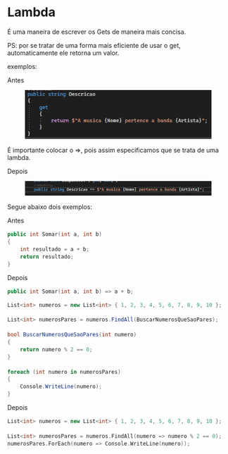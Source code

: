 # Lambda

É uma maneira de escrever os Gets de maneira mais concisa.

PS: por se tratar de uma forma mais eficiente de usar o get, automaticamente ele retorna um valor.



exemplos:

Antes&#x20;

<div align="left">

<figure><img src=".gitbook/assets/image (2) (1).png" alt=""><figcaption></figcaption></figure>

</div>

É importante colocar o =>, pois assim especificamos que se trata de uma lambda.

Depois

<figure><img src=".gitbook/assets/image (3) (1).png" alt=""><figcaption></figcaption></figure>

Segue abaixo dois exemplos:

Antes

```cpp
public int Somar(int a, int b)
{
    int resultado = a + b;
    return resultado;
}
```

Depois

```cpp
public int Somar(int a, int b) => a + b;
```















```csharp
List<int> numeros = new List<int> { 1, 2, 3, 4, 5, 6, 7, 8, 9, 10 };

List<int> numerosPares = numeros.FindAll(BuscarNumerosQueSaoPares);

bool BuscarNumerosQueSaoPares(int numero)
{
    return numero % 2 == 0;
}

foreach (int numero in numerosPares)
{
    Console.WriteLine(numero);
}
```



Depois

```cpp
List<int> numeros = new List<int> { 1, 2, 3, 4, 5, 6, 7, 8, 9, 10 };

List<int> numerosPares = numeros.FindAll(numero => numero % 2 == 0);
numerosPares.ForEach(numero => Console.WriteLine(numero));
```
